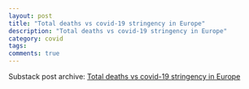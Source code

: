 ```yaml
---
layout: post
title: "Total deaths vs covid-19 stringency in Europe"
description: "Total deaths vs covid-19 stringency in Europe"
category: covid
tags: 
comments: true
---
```


Substack post archive: [Total deaths vs covid-19 stringency in Europe](https://godlak.substack.com/p/total-deaths-vs-covid-19-stringency)
